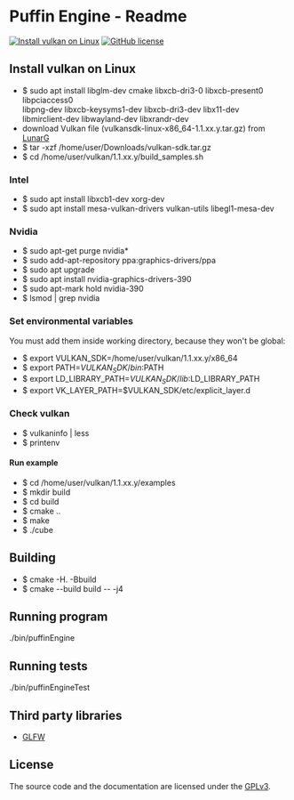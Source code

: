 # Puffin Engine - Readme

[![Install vulkan on Linux](https://img.shields.io/badge/Build-Linux-orange.svg)](#install-vulkan-on-linux)
[![GitHub license](https://img.shields.io/badge/License-GPLv3-blue.svg)](#license)

## Install vulkan on Linux
- $ sudo apt install libglm-dev cmake libxcb-dri3-0 libxcb-present0 libpciaccess0 \
libpng-dev libxcb-keysyms1-dev libxcb-dri3-dev libx11-dev \
libmirclient-dev libwayland-dev libxrandr-dev
- download Vulkan file (vulkansdk-linux-x86_64-1.1.xx.y.tar.gz) from [LunarG](https://vulkan.lunarg.com/sdk/home#linux)
- $ tar -xzf /home/user/Downloads/vulkan-sdk.tar.gz
- $ cd /home/user/vulkan/1.1.xx.y/build_samples.sh

### Intel
- $ sudo apt install libxcb1-dev xorg-dev 
- $ sudo apt install mesa-vulkan-drivers vulkan-utils libegl1-mesa-dev
    
### Nvidia
- $ sudo apt-get purge nvidia* 
- $ sudo add-apt-repository ppa:graphics-drivers/ppa
- $ sudo apt upgrade
- $ sudo apt install nvidia-graphics-drivers-390 
- $ sudo apt-mark hold nvidia-390
- $ lsmod | grep nvidia 
    
### Set environmental variables 
You must add them inside working directory, because they won't be global:
- $ export VULKAN_SDK=/home/user/vulkan/1.1.xx.y/x86_64
- $ export PATH=$VULKAN_SDK/bin:$PATH
- $ export LD_LIBRARY_PATH=$VULKAN_SDK/lib:$LD_LIBRARY_PATH
- $ export VK_LAYER_PATH=$VULKAN_SDK/etc/explicit_layer.d

### Check vulkan
- $ vulkaninfo | less
- $ printenv

#### Run example
- $ cd /home/user/vulkan/1.1.xx.y/examples
- $ mkdir build
- $ cd build
- $ cmake ..
- $ make
- $ ./cube

## Building
- $ cmake -H. -Bbuild
- $ cmake --build build -- -j4

## Running program
./bin/puffinEngine

## Running tests
./bin/puffinEngineTest

## Third party libraries

- [GLFW](https://github.com/glfw/glfw)

## License

The source code and the documentation are licensed under the [GPLv3](https://www.gnu.org/licenses/gpl-3.0.html).